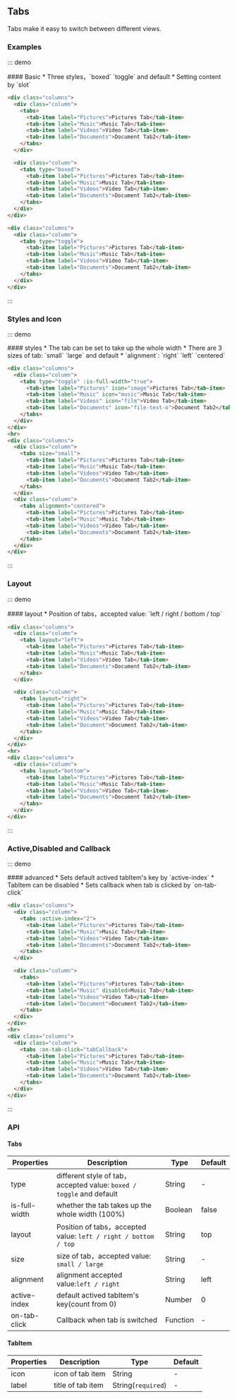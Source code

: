 ## Tabs

Tabs make it easy to switch between different views.

### Examples

::: demo
<summary>
  #### Basic
  * Three styles，`boxed` `toggle` and default
  * Setting content by `slot`
</summary>

```html
<div class="columns">
  <div class="column">
    <tabs>
      <tab-item label="Pictures">Pictures Tab</tab-item>
      <tab-item label="Music">Music Tab</tab-item>
      <tab-item label="Videos">Video Tab</tab-item>
      <tab-item label="Documents">Document Tab2</tab-item>
    </tabs>
  </div>

  <div class="column">
    <tabs type="boxed">
      <tab-item label="Pictures">Pictures Tab</tab-item>
      <tab-item label="Music">Music Tab</tab-item>
      <tab-item label="Videos">Video Tab</tab-item>
      <tab-item label="Documents">Document Tab2</tab-item>
    </tabs>
  </div>
</div>

<div class="columns">
  <div class="column">
    <tabs type="toggle">
      <tab-item label="Pictures">Pictures Tab</tab-item>
      <tab-item label="Music">Music Tab</tab-item>
      <tab-item label="Videos">Video Tab</tab-item>
      <tab-item label="Documents">Document Tab2</tab-item>
    </tabs>
  </div>
</div>
```
:::

### Styles and Icon

::: demo
<summary>
  #### styles
  * The tab can be set to take up the whole width
  * There are 3 sizes of tab: `small` `large` and default
  * `alignment`: `right` `left` `centered`
</summary>

```html
<div class="columns">
  <div class="column">
    <tabs type="toggle" :is-full-width="true">
      <tab-item label="Pictures" icon="image">Pictures Tab</tab-item>
      <tab-item label="Music" icon="music">Music Tab</tab-item>
      <tab-item label="Videos" icon="film">Video Tab</tab-item>
      <tab-item label="Documents" icon="file-text-o">Document Tab2</tab-item>
    </tabs>
  </div>
</div>
<hr>
<div class="columns">
  <div class="column">
    <tabs size="small">
      <tab-item label="Pictures">Pictures Tab</tab-item>
      <tab-item label="Music">Music Tab</tab-item>
      <tab-item label="Videos">Video Tab</tab-item>
      <tab-item label="Documents">Document Tab2</tab-item>
    </tabs>
  </div>
  <div class="column">
    <tabs alignment="centered">
      <tab-item label="Pictures">Pictures Tab</tab-item>
      <tab-item label="Music">Music Tab</tab-item>
      <tab-item label="Videos">Video Tab</tab-item>
      <tab-item label="Documents">Document Tab2</tab-item>
    </tabs>
  </div>
</div>

```
:::

### Layout

::: demo
<summary>
  #### layout
  * Position of tabs，accepted value: `left / right / bottom / top`
</summary>

```html
<div class="columns">
  <div class="column">
    <tabs layout="left">
      <tab-item label="Pictures">Pictures Tab</tab-item>
      <tab-item label="Music">Music Tab</tab-item>
      <tab-item label="Videos">Video Tab</tab-item>
      <tab-item label="Documents">Document Tab2</tab-item>
    </tabs>
  </div>

  <div class="column">
    <tabs layout="right">
      <tab-item label="Pictures">Pictures Tab</tab-item>
      <tab-item label="Music">Music Tab</tab-item>
      <tab-item label="Videos">Video Tab</tab-item>
      <tab-item label="Document">Document Tab2</tab-item>
    </tabs>
  </div>
</div>
<hr>
<div class="columns">
  <div class="column">
    <tabs layout="bottom">
      <tab-item label="Pictures">Pictures Tab</tab-item>
      <tab-item label="Music">Music Tab</tab-item>
      <tab-item label="Videos">Video Tab</tab-item>
      <tab-item label="Documents">Document Tab2</tab-item>
    </tabs>
  </div>
</div>

```
:::

### Active,Disabled and Callback

::: demo
<summary>
  #### advanced
  * Sets default actived tabItem's key by `active-index`
  * TabItem can be disabled
  * Sets callback when tab is clicked by `on-tab-click`
</summary>

```html
<div class="columns">
  <div class="column">
    <tabs :active-index="2">
      <tab-item label="Pictures">Pictures Tab</tab-item>
      <tab-item label="Music">Music Tab</tab-item>
      <tab-item label="Videos">Video Tab</tab-item>
      <tab-item label="Documents">Document Tab2</tab-item>
    </tabs>
  </div>

  <div class="column">
    <tabs>
      <tab-item label="Pictures">Pictures Tab</tab-item>
      <tab-item label="Music" disabled>Music Tab</tab-item>
      <tab-item label="Videos">Video Tab</tab-item>
      <tab-item label="Document">Document Tab2</tab-item>
    </tabs>
  </div>
</div>
<hr>
<div class="columns">
  <div class="column">
    <tabs :on-tab-click="tabCallback">
      <tab-item label="Pictures">Pictures Tab</tab-item>
      <tab-item label="Music">Music Tab</tab-item>
      <tab-item label="Videos">Video Tab</tab-item>
      <tab-item label="Documents">Document Tab2</tab-item>
    </tabs>
  </div>
</div>

```
:::

### API

#### Tabs

| Properties        | Description           | Type        | Default       |
|------------|----------------|--------------------|--------------|
| type | different style of tab，accepted value: `boxed / toggle` and default  | String | - |
| is-full-width  | whether the tab takes up the whole width (100%)  | Boolean | false    |
| layout | Position of tabs，accepted value: `left / right / bottom / top`  | String | top |
| size | size of tab，accepted value: `small / large` | String | - |
| alignment | alignment accepted value:`left / right` | String | left   |
| active-index | default actived tabItem's key(count from 0)  | Number | 0   |
| on-tab-click | Callback when tab is switched	  | Function | -   |


#### TabItem

| Properties        | Description           | Type        | Default       |
|------------|----------------|--------------------|--------------|
| icon | icon of tab item  | String | - |
| label  | title of tab item  | String(`required`) | -  |

<script>
export default {
  methods: {
    tabCallback(index) {
      this.$notify.info({
        content: `opening index: ${index + 1} `,
      });
    },
  },
};
</script>

